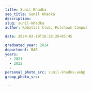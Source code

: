 ```yaml
---
title: Sunil Khadka
seo_title: Sunil Khadka
description: 
slug: sunil-khadka
author: Robotics Club, Pulchowk Campus

date: 2024-02-19T16:28:20+05:45

graduated_year: 2024
department: BAE
years:
  - 2021
  - 2022
  - 
personal_photo_src: sunil-khadka.webp
group_photo_src: 

---
```


